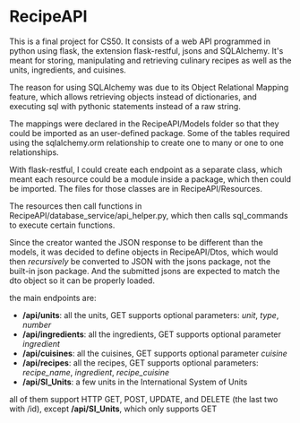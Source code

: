 # RecipeAPI

This is a final project for CS50. It consists of a web API programmed in python using flask, the extension flask-restful, jsons and SQLAlchemy. It's meant for storing, manipulating and retrieving culinary recipes as well as the units, ingredients, and cuisines.

The reason for using SQLAlchemy was due to its Object Relational Mapping feature, which allows retrieving objects instead of dictionaries, and executing sql with pythonic statements instead of a raw string.

The mappings were declared in the RecipeAPI/Models folder so that they could be imported as an user-defined package. Some of the tables required using the sqlalchemy.orm relationship to create one to many or one to one relationships.

With flask-restful, I could create each endpoint as a separate class, which meant each resource could be a module inside a package, which then could be imported. The files for those classes are in RecipeAPI/Resources.

The resources then call functions in RecipeAPI/database_service/api_helper.py, which then calls sql_commands to execute certain functions.
 
Since the creator wanted the JSON response to be different than the models, it was decided to define objects in RecipeAPI/Dtos, which would then *recursively* be converted to JSON with the jsons package, not the built-in json package. And the submitted jsons are expected to match the dto object so it can be properly loaded.

the main endpoints are:

* <b>/api/units</b>: all the units, GET supports optional parameters: *unit*, *type*, *number*
* <b>/api/ingredients</b>: all the ingredients, GET supports optional parameter *ingredient*
* <b>/api/cuisines</b>: all the cuisines, GET supports optional parameter *cuisine*
* <b>/api/recipes</b>: all the recipes, GET supports optional parameters: *recipe_name*, *ingredient*, *recipe_cuisine*
* <b>/api/SI_Units</b>: a few units in the International System of Units

all of them support HTTP GET, POST, UPDATE, and DELETE (the last two with /id), except <b>/api/SI_Units</b>, which only supports GET
